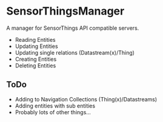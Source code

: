 # SensorThingsManager
A manager for SensorThings API compatible servers.
- Reading Entities
- Updating Entities
- Updating single relations (Datastream(x)/Thing)
- Creating Entities
- Deleting Entities

## ToDo
- Adding to Navigation Collections (Thing(x)/Datastreams)
- Adding entities with sub entities
- Probably lots of other things...
